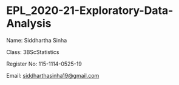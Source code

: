 # EPL_2020-21-Exploratory-Data-Analysis
Name: Siddhartha Sinha

Class: 3BScStatistics

Register No: 115-1114-0525-19

Email: siddharthasinha19@gmail.com
